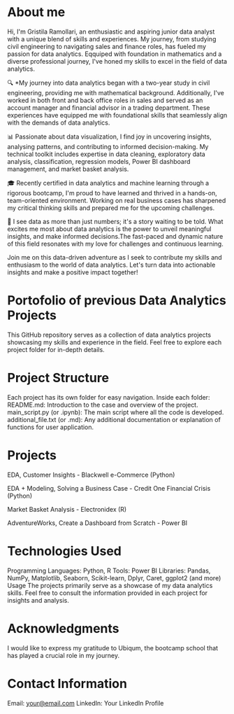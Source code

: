  # About me 
  
Hi, I'm Gristila Ramollari, an enthusiastic and aspiring junior data analyst with a unique blend of skills and experiences. My journey, from studying civil engineering to navigating sales and finance roles, has fueled my passion for data analytics. Eqquiped with   foundation in mathematics and a diverse professional journey, I've honed my skills to excel in the field of data analytics.

🔍  *My journey into data analytics began with a two-year study in civil engineering, providing me with mathematical background. Additionally, I've worked in both front and back office roles in sales and served as an account manager and financial advisor in a trading department. These experiences have equipped me with foundational skills that seamlessly align with the demands of data analytics.

📊 Passionate about data visualization, I find joy in uncovering insights, analysing patterns, and contributing to informed decision-making. My technical toolkit includes expertise in data cleaning, exploratory data analysis, classification, regression models, Power BI dashboard management, and market basket analysis.

🎓 Recently certified in data analytics and machine learning through a rigorous bootcamp, I'm proud to have learned and thrived in a hands-on, team-oriented environment. Working on real business cases has sharpened my critical thinking skills and prepared me for the upcoming challenges. 

🚀 I see data as more than just numbers; it's a story waiting to be told. What excites me most about data analytics is the power to unveil meaningful insights, and make informed decisions.The fast-paced and dynamic nature of this field resonates with my love for challenges and continuous learning.

Join me on this data-driven adventure as I seek to contribute my skills and enthusiasm to the world of data analytics. Let's turn data into actionable insights and make a positive impact together! 

  
# Portofolio of previous Data Analytics Projects 
This GitHub repository serves as a collection of data analytics projects showcasing my skills and experience in the field. Feel free to explore each project folder for in-depth details.

# Project Structure
Each project has its own folder for easy navigation.
Inside each folder:
README.md: Introduction to the case and overview of the project.
main_script.py (or .ipynb): The main script where all the code is developed.
additional_file.txt (or .md): Any additional documentation or explanation of functions for user application.
# Projects
EDA, Customer Insights - Blackwell e-Commerce (Python)

EDA + Modeling, Solving a Business Case - Credit One Financial Crisis (Python)

Market Basket Analysis - Electronidex (R) 

AdventureWorks, Create a Dashboard from Scratch - Power BI


# Technologies Used
Programming Languages: Python, R
Tools: Power BI
Libraries: Pandas, NumPy, Matplotlib, Seaborn, Scikit-learn, Dplyr, Caret, ggplot2 (and more)
Usage
The projects primarily serve as a showcase of my data analytics skills. Feel free to consult the information provided in each project for insights and analysis.

# Acknowledgments
I would like to express my gratitude to Ubiqum, the bootcamp school that has played a crucial role in my journey.

# Contact Information
Email: your@email.com
LinkedIn: Your LinkedIn Profile


#

